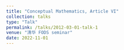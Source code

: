 ```yaml
---
title: "Conceptual Mathematics, Article VI"
collection: talks
type: "Talk"
permalink: /talks/2012-03-01-talk-1
venue: "清华 FODS seminar"
date: 2022-11-01
---
```









<!--
Conceptual Mathematics, Article VI 清华 FODS seminar，2022.11
Tight Partial Identification of Causal Effects AI Time，2024.6
奥地利，ICML2024，2024.6
清华茶园姚班-研究生联合年度学术论坛，2024.12
A Systematic ML Framework for Causality 北京大学 Causality seminar，2024.11
第十三届全国概率统计会议，2024.11
上海交通大学 John Hopcroft 中心，2025.1
国防科技大学，2025.2
西安交通大学，2025.3
上海财经大学，2025.3
山东大学，2025.3
国防科技大学，2025.3
第十届统计论坛，2025.4
狗熊会，2025.6
Partial Identification with Proxy of Latent Confoundings 巴塞罗那，UAI2024，2024.6
Robust Causal Inference for Recommender System 中国台湾，SIGIR2023，2023.7
Adjusting Auxiliary Variables Under Approximate Neighborhood Interference 清华大学，2025.4
-->





